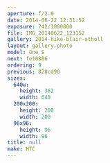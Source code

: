 ```yaml
---
aperture: f/2.0
date: 2014-06-22 12:31:52
exposure: 742/1000000
file: IMG_20140622_123152
gallery: 2014-hike-blair-atholl
layout: gallery-photo
model: One S
next: fe10806
ordering: 9
previous: 828cd90
sizes:
  640w:
    height: 362
    width: 640
  200x200:
    height: 200
    width: 200
  96x96:
    height: 96
    width: 96
title: null
make: HTC
---
```

